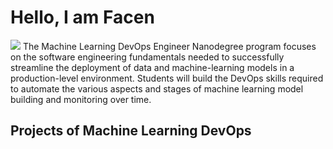# Hello, I am Facen

![](https://visitor-badge.glitch.me/badge?page_id=facen.readme)
The Machine Learning DevOps Engineer Nanodegree program focuses on the software engineering fundamentals needed to successfully streamline the deployment of data and machine-learning models in a production-level environment. Students will build the DevOps skills required to automate the various aspects and stages of machine learning model building and monitoring over time.

## Projects of Machine Learning DevOps
### 
 
